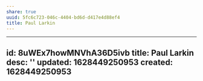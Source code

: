```yaml
---
share: true
uuid: 5fc6c723-046c-4404-bd6d-d417e4d88ef4
title: Paul Larkin
---
```

---
id: 8uWEx7howMNVhA36D5ivb
title: Paul Larkin
desc: ''
updated: 1628449250953
created: 1628449250953
---

